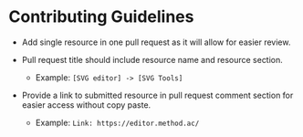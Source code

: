 # Contributing Guidelines

- Add single resource in one pull request as it will allow for easier review.

- Pull request title should include resource name and resource section.
  - Example: `[SVG editor] -> [SVG Tools]`

- Provide a link to submitted resource in pull request comment section for easier access without copy paste.
  - Example: `Link: https://editor.method.ac/`
